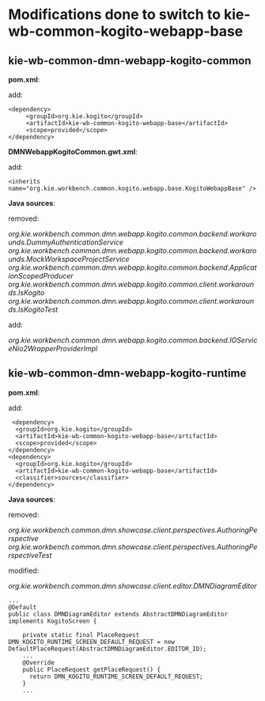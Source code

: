 # Modifications done to switch to kie-wb-common-kogito-webapp-base

## kie-wb-common-dmn-webapp-kogito-common

**pom.xml**:

add:

    <dependency>
         <groupId>org.kie.kogito</groupId>
         <artifactId>kie-wb-common-kogito-webapp-base</artifactId>
         <scope>provided</scope>
    </dependency>

**DMNWebappKogitoCommon.gwt.xml**:

add:

    <inherits name="org.kie.workbench.common.kogito.webapp.base.KogitoWebappBase" />

**Java sources**:

removed:

_org.kie.workbench.common.dmn.webapp.kogito.common.backend.workarounds.DummyAuthenticationService
org.kie.workbench.common.dmn.webapp.kogito.common.backend.workarounds.MockWorkspaceProjectService
org.kie.workbench.common.dmn.webapp.kogito.common.backend.ApplicationScopedProducer
org.kie.workbench.common.dmn.webapp.kogito.common.client.workarounds.IsKogito
org.kie.workbench.common.dmn.webapp.kogito.common.client.workarounds.IsKogitoTest_

add:

_org.kie.workbench.common.dmn.webapp.kogito.common.backend.IOServiceNio2WrapperProviderImpl_

## kie-wb-common-dmn-webapp-kogito-runtime

**pom.xml**:

add:

     <dependency>
      <groupId>org.kie.kogito</groupId>
      <artifactId>kie-wb-common-kogito-webapp-base</artifactId>
      <scope>provided</scope>
    </dependency>
    <dependency>
      <groupId>org.kie.kogito</groupId>
      <artifactId>kie-wb-common-kogito-webapp-base</artifactId>
      <classifier>sources</classifier>
    </dependency>

**Java sources**:

removed:

_org.kie.workbench.common.dmn.showcase.client.perspectives.AuthoringPerspective_
_org.kie.workbench.common.dmn.showcase.client.perspectives.AuthoringPerspectiveTest_

modified:

_org.kie.workbench.common.dmn.showcase.client.editor.DMNDiagramEditor_

    ...
    @Default
    public class DMNDiagramEditor extends AbstractDMNDiagramEditor implements KogitoScreen {

        private static final PlaceRequest DMN_KOGITO_RUNTIME_SCREEN_DEFAULT_REQUEST = new DefaultPlaceRequest(AbstractDMNDiagramEditor.EDITOR_ID);
        ...
        @Override
        public PlaceRequest getPlaceRequest() {
          return DMN_KOGITO_RUNTIME_SCREEN_DEFAULT_REQUEST;
        }
        ...
